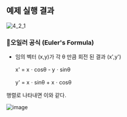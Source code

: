 ## 예제 실행 결과

![4_2_1](https://user-images.githubusercontent.com/46295539/214574449-cd7930a5-240b-49de-a3eb-736da3a37b6d.png)

### 📌오일러 공식 (Euler's Formula)
- 임의  벡터 (x,y)가 각 θ 만큼 회전 된 결과 (x',y')

    x' = xㆍcosθ - yㆍsinθ

    y' = xㆍsinθ + xㆍcosθ

행렬로 나타내면 이와 같다.

![image](https://user-images.githubusercontent.com/46295539/214577280-d2b4f1b5-bfb9-4329-9358-f4bc5d79561c.png)
